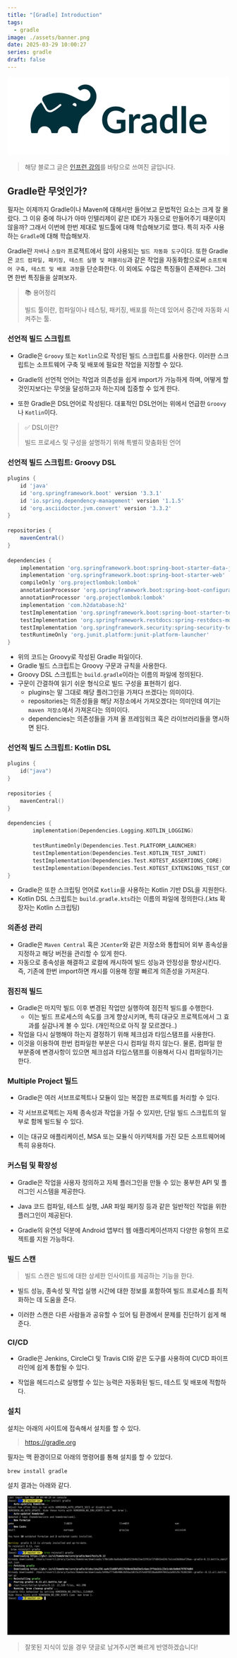 ```yaml
---
title: "[Gradle] Introduction"
tags:
  - gradle
image: ./assets/banner.png
date: 2025-03-29 10:00:27
series: gradle
draft: false
---
```


![banner](./assets/banner.png)

> 해당 블로그 글은 [인프런 강의](https://inf.run/xZG3C)를 바탕으로 쓰여진 글입니다.

## Gradle란 무엇인가?

필자는 이제까지 Gradle이나 Maven에 대해서만 들어보고 문법적인 요소는 크게 잘 몰랐다. 그 이유 중에 하나가 아마 인텔리제이 같은 IDE가 자동으로 만들어주기 때문이지 않을까? 그래서 이번에 한번 제대로 빌드툴에 대해 학습해보기로 했다. 특히 자주 사용하는 `Gradle`에 대해 학습해보자.

Gradle란 `자바`나 `스칼라` 프로젝트에서 많이 사용되는 `빌드 자동화 도구`이다. 또한 Gradle은 
`코드 컴파일, 패키징, 테스트 실행 및 퍼블리싱`과 같은 작업을 자동화함으로써 `소프트웨어 구축, 테스트 및 배포 과정`을 단순화한다. 이 외에도 수많은 특징들이 존재한다. 그러면 한번 특징들을 살펴보자.

> 📚 용어정리
>
> 빌드 툴이란, 컴파일이나 테스팅, 패키징, 배포를 하는데 있어서 중간에 자동화 시켜주는 툴.

### 선언적 빌드 스크립트

- Gradle은 `Groovy` 또는 `Kotlin`으로 작성된 빌드 스크립트를 사용한다. 이러한 스크립트는 소프트웨어 구축 및 배포에 필요한 작업을 지정할 수 있다.

- Gradle의 선언적 언어는 작업과 의존성을 쉽게 import가 가능하게 하며, 어떻게 할 것인지보다는 무엇을 달성하고자 하는지에 집중할 수 있게 한다.

- 또한 Gradle은 DSL언어로 작성된다. 대표적인 DSL언어는 위에서 언급한 `Groovy`나 `Kotlin`이다.

> ✅ DSL이란?
>
> 빌드 프로세스 및 구성을 설명하기 위해 특별히 맞춤화된 언어

### 선언적 빌드 스크립트: Groovy DSL

``` groovy
plugins {
    id 'java'
    id 'org.springframework.boot' version '3.3.1'
    id 'io.spring.dependency-management' version '1.1.5'
    id 'org.asciidoctor.jvm.convert' version '3.3.2'
}

repositories {
    mavenCentral()
}

dependencies {
    implementation 'org.springframework.boot:spring-boot-starter-data-jpa'
    implementation 'org.springframework.boot:spring-boot-starter-web'
    compileOnly 'org.projectlombok:lombok'
    annotationProcessor 'org.springframework.boot:spring-boot-configuration-processor'
    annotationProcessor 'org.projectlombok:lombok'
    implementation 'com.h2database:h2'
    testImplementation 'org.springframework.boot:spring-boot-starter-test'
    testImplementation 'org.springframework.restdocs:spring-restdocs-mockmvc'
    testImplementation 'org.springframework.security:spring-security-test'
    testRuntimeOnly 'org.junit.platform:junit-platform-launcher'
}
```

- 위의 코드는 Groovy로 작성된 Gradle 파일이다.
- Gradle 빌드 스크립트는 Groovy 구문과 규칙을 사용한다.
- Groovy DSL 스크립트는 `build.gradle`이라는 이름의 파일에 정의된다.
- 구문이 간결하여 읽기 쉬운 형식으로 빌드 구성을 표현하기 쉽다.
  - plugins는 말 그대로 해당 플러그인을 가져다 쓰겠다는 의미이다.
  - repositories는 의존성들을 해당 저장소에서 가져오겠다는 의미인데 여기는 `maven 저장소`에서 가져온다는 의미이다.
  - dependencies는 의존성들을 가져 올 프레임워크 혹은 라이브러리들을 명시하면 된다.

### 선언적 빌드 스크립트: Kotlin DSL

``` kotlin
plugins {
    id("java")
}

repositories {
    mavenCentral()
}

dependencies {
        implementation(Dependencies.Logging.KOTLIN_LOGGING)

        testRuntimeOnly(Dependencies.Test.PLATFORM_LAUNCHER)
        testImplementation(Dependencies.Test.KOTLIN_TEST_JUNIT)
        testImplementation(Dependencies.Test.KOTEST_ASSERTIONS_CORE)
        testImplementation(Dependencies.Test.KOTEST_EXTENSIONS_TEST_CONTAINERS)
}
```

- Gradle은 또한 스크립팅 언어로 `Kotlin`을 사용하는 Kotlin 기반 DSL을 지원한다.
- Kotlin DSL 스크립트는 `build.gradle.kts`라는 이름의 파일에 정의한다.(.kts 확장자는 Kotlin 스크립팅)

### 의존성 관리

- Gradle은 `Maven Central` 혹은 `JCenter`와 같은 저장소와 통합되어 외부 종속성을 지정하고 해당 버전을 관리할 수 있게 한다.
- 자동으로 종속성을 해결하고 로컬에 캐시하여 빌드 성능과 안정성을 향상시킨다. 즉, 기존에 한번 import하면 캐시를 이용해 정말 빠르게 의존성을 가져온다.

### 점진적 빌드

- Gradle은 마지막 빌드 이후 변경된 작업만 실행하여 점진적 빌드를 수행한다.
  - 이는 빌드 프로세스의 속도를 크게 향상시키며, 특히 대규모 프로젝트에서 그 효과를 실감나게 볼 수 있다. (개인적으로 아직 잘 모르겠다..)
- 작업을 다시 실행해야 하는지 결정하기 위해 체크섬과 타임스탬프를 사용한다.
- 이것을 이용하여 한번 컴파일한 부분은 다시 컴파일 하지 않는다. 물론, 컴파일 한 부분중에 변경사항이 있으면 체크섬과 타입스탬프를 이용해서 다시 컴파일하기는 한다.

### Multiple Project 빌드

- Gradle은 여러 서브프로젝트나 모듈이 있는 복잡한 프로젝트를 처리할 수 있다.

- 각 서브프로젝트는 자체 종속성과 작업을 가질 수 있지만, 단일 빌드 스크립트의 일부로 함께 빌드될 수 있다.

- 이는 대규모 애플리케이션, MSA 또는 모듈식 아키텍처를 가진 모든 소프트웨어에 특히 유용하다.

### 커스텀 및 확장성

- Gradle은 작업을 사용자 정의하고 자체 플러그인을 만들 수 있는 풍부한 API 및 플러그인 시스템을 제공한다.

- Java 코드 컴파일, 테스트 실행, JAR 파일 패키징 등과 같은 일반적인 작업을 위한 플러그인이 제공된다.

- Gradle의 유연성 덕분에 Android 앱부터 웹 애플리케이션까지 다양한 유형의 프로젝트를 지원 가능하다.

### 빌드 스캔

> 빌드 스캔은 빌드에 대한 상세한 인사이트를 제공하는 기능을 한다.

- 빌드 성능, 종속성 및 작업 실행 시간에 대한 정보를 포함하여 빌드 프로세스를 최적화하는 데 도움을 준다.

- 이러한 스캔은 다른 사람들과 공유할 수 있어 팀 환경에서 문제를 진단하기 쉽게 해준다.

### CI/CD

- Gradle은 Jenkins, CircleCI 및 Travis CI와 같은 도구를 사용하여 CI/CD 파이프라인에 쉽게 통합될 수 있다.

- 작업을 헤드리스로 실행할 수 있는 능력은 자동화된 빌드, 테스트 및 배포에 적합하다.

### 설치

설치는 아래의 사이트에 접속해서 설치를 할 수 있다.

> https://gradle.org

필자는 맥 환경이므로 아래의 명령어를 통해 설치를 할 수 있었다.

``` shell
brew install gradle
```

설치 결과는 아래와 같다.

![image1](./assets/01.png)

> 잘못된 지식이 있을 경우 댓글로 남겨주시면 빠르게 반영하겠습니다!
